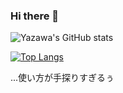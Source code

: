 ### Hi there 👋

![Yazawa's GitHub stats](https://github-readme-stats.vercel.app/api?username=YazawaKenichi&show_icons=true&bg_collor=8a2be2&theme=gradient&hide_border=true)
<!--ナニコレ[![Readme Card](https://github-readme-stats.vercel.app/api/pin/?username=YazawaKenichi&repo=github-readme-stats)](https://github.com/anuraghazra/github-readme-stats)-->
[![Top Langs](https://github-readme-stats.vercel.app/api/top-langs/?username=YazawaKenichi&langs_count=10&bg_collor=8a2be2&theme=gradient)](https://github.com/anuraghazra/github-readme-stats&hide_border=true)
<!--[![YazawaKenichi's wakatime stats](https://github-readme-stats.vercel.app/api/wakatime?username=YazawaKenichi)](https://github.com/anuraghazra/github-readme-stats)-->

...使い方が手探りすぎるぅ

<!--**YazawaKenichi/YazawaKenichi** is a ✨ _special_ ✨ repository because its `README.md` (this file) appears on your GitHub profile.

Here are some ideas to get you started:

- 🔭 I’m currently working on ...
- 🌱 I’m currently learning ...
- 👯 I’m looking to collaborate on ...
- 🤔 I’m looking for help with ...
- 💬 Ask me about ...
- 📫 How to reach me: ...
- 😄 Pronouns: ...
- ⚡ Fun fact: ...
-->
